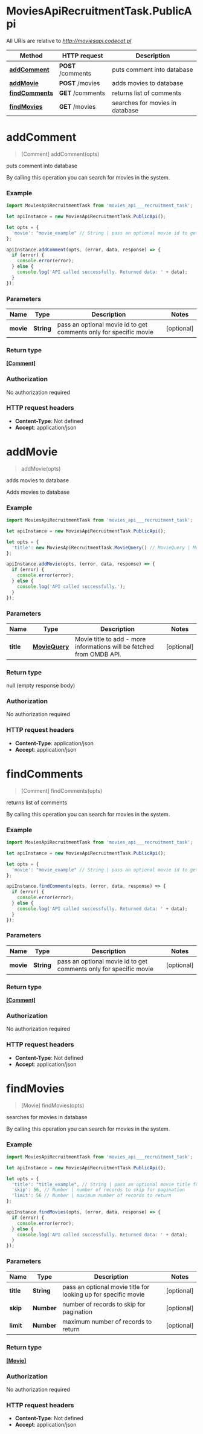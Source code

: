 # MoviesApiRecruitmentTask.PublicApi

All URIs are relative to *http://moviesapi.codecat.pl*

Method | HTTP request | Description
------------- | ------------- | -------------
[**addComment**](PublicApi.md#addComment) | **POST** /comments | puts comment into database
[**addMovie**](PublicApi.md#addMovie) | **POST** /movies | adds movies to database
[**findComments**](PublicApi.md#findComments) | **GET** /comments | returns list of comments
[**findMovies**](PublicApi.md#findMovies) | **GET** /movies | searches for movies in database


<a name="addComment"></a>
# **addComment**
> [Comment] addComment(opts)

puts comment into database

By calling this operation you can search for movies in the system. 

### Example
```javascript
import MoviesApiRecruitmentTask from 'movies_api___recruitment_task';

let apiInstance = new MoviesApiRecruitmentTask.PublicApi();

let opts = { 
  'movie': "movie_example" // String | pass an optional movie id to get comments only for specific movie
};

apiInstance.addComment(opts, (error, data, response) => {
  if (error) {
    console.error(error);
  } else {
    console.log('API called successfully. Returned data: ' + data);
  }
});
```

### Parameters

Name | Type | Description  | Notes
------------- | ------------- | ------------- | -------------
 **movie** | **String**| pass an optional movie id to get comments only for specific movie | [optional] 

### Return type

[**[Comment]**](Comment.md)

### Authorization

No authorization required

### HTTP request headers

 - **Content-Type**: Not defined
 - **Accept**: application/json

<a name="addMovie"></a>
# **addMovie**
> addMovie(opts)

adds movies to database

Adds movies to database

### Example
```javascript
import MoviesApiRecruitmentTask from 'movies_api___recruitment_task';

let apiInstance = new MoviesApiRecruitmentTask.PublicApi();

let opts = { 
  'title': new MoviesApiRecruitmentTask.MovieQuery() // MovieQuery | Movie title to add - more informations will be fetched from OMDB API.
};

apiInstance.addMovie(opts, (error, data, response) => {
  if (error) {
    console.error(error);
  } else {
    console.log('API called successfully.');
  }
});
```

### Parameters

Name | Type | Description  | Notes
------------- | ------------- | ------------- | -------------
 **title** | [**MovieQuery**](MovieQuery.md)| Movie title to add - more informations will be fetched from OMDB API. | [optional] 

### Return type

null (empty response body)

### Authorization

No authorization required

### HTTP request headers

 - **Content-Type**: application/json
 - **Accept**: application/json

<a name="findComments"></a>
# **findComments**
> [Comment] findComments(opts)

returns list of comments

By calling this operation you can search for movies in the system. 

### Example
```javascript
import MoviesApiRecruitmentTask from 'movies_api___recruitment_task';

let apiInstance = new MoviesApiRecruitmentTask.PublicApi();

let opts = { 
  'movie': "movie_example" // String | pass an optional movie id to get comments only for specific movie
};

apiInstance.findComments(opts, (error, data, response) => {
  if (error) {
    console.error(error);
  } else {
    console.log('API called successfully. Returned data: ' + data);
  }
});
```

### Parameters

Name | Type | Description  | Notes
------------- | ------------- | ------------- | -------------
 **movie** | **String**| pass an optional movie id to get comments only for specific movie | [optional] 

### Return type

[**[Comment]**](Comment.md)

### Authorization

No authorization required

### HTTP request headers

 - **Content-Type**: Not defined
 - **Accept**: application/json

<a name="findMovies"></a>
# **findMovies**
> [Movie] findMovies(opts)

searches for movies in database

By calling this operation you can search for movies in the system. 

### Example
```javascript
import MoviesApiRecruitmentTask from 'movies_api___recruitment_task';

let apiInstance = new MoviesApiRecruitmentTask.PublicApi();

let opts = { 
  'title': "title_example", // String | pass an optional movie title for looking up for specific movie
  'skip': 56, // Number | number of records to skip for pagination
  'limit': 56 // Number | maximum number of records to return
};

apiInstance.findMovies(opts, (error, data, response) => {
  if (error) {
    console.error(error);
  } else {
    console.log('API called successfully. Returned data: ' + data);
  }
});
```

### Parameters

Name | Type | Description  | Notes
------------- | ------------- | ------------- | -------------
 **title** | **String**| pass an optional movie title for looking up for specific movie | [optional] 
 **skip** | **Number**| number of records to skip for pagination | [optional] 
 **limit** | **Number**| maximum number of records to return | [optional] 

### Return type

[**[Movie]**](Movie.md)

### Authorization

No authorization required

### HTTP request headers

 - **Content-Type**: Not defined
 - **Accept**: application/json


